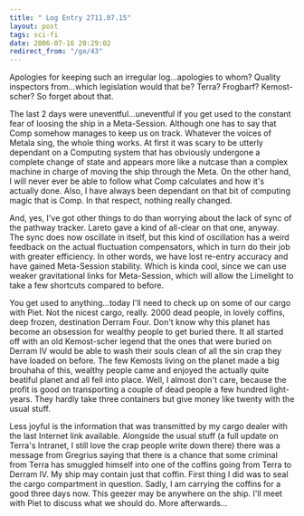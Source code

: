 ```yaml
---
title: " Log Entry 2711.07.15"
layout: post
tags: sci-fi
date: 2006-07-16 20:29:02
redirect_from: "/go/43"
---
```


Apologies for keeping such an irregular log...apologies to whom? Quality inspectors from...which legislation would that be? Terra? Frogbarf? Kemost-scher? So forget about that. 

The last 2 days were uneventful...uneventful if you get used to the constant fear of loosing the ship in a Meta-Session. Although one has to say that Comp somehow manages to keep us on track. Whatever the voices of Metala sing, the whole thing works. At first it was scary to be utterly dependant on a Computing system that has obviously undergone a complete change of state and appears more like a nutcase than a complex machine in charge of moving the ship through the Meta. On the other hand, I will never ever be able to follow what Comp calculates and how it&#39;s actually done. Also, I have always been dependant on that bit of computing magic that is Comp. In that respect, nothing really changed.

And, yes, I&#39;ve got other things to do than worrying about the lack of sync of the pathway tracker. Lareto gave a kind of all-clear on that one, anyway. The sync does now oscillate in itself, but this kind of oscillation has a weird feedback on the actual fluctuation compensators, which in turn do their job with greater efficiency. In other words, we have lost re-entry accuracy and have gained Meta-Session stability. Which is kinda cool, since we can use weaker gravitational links for Meta-Session, which will allow the Limelight to take a few shortcuts compared to before.

You get used to anything...today I&#39;ll need to check up on some of our cargo with Piet. Not the nicest cargo, really. 2000 dead people, in lovely coffins, deep frozen, destination Derram Four. Don&#39;t know why this planet has become an obsession for wealthy people to get buried there. It all started off with an old Kemost-scher legend that the ones that were buried on Derram IV would be able to wash their souls clean of all the sin crap they have loaded on before. The few Kemosts living on the planet made a big brouhaha of this, wealthy people came and enjoyed the actually quite beatiful planet and all fell into place. Well, I almost don&#39;t care, because the profit is good on transporting a couple of dead people a few hundred light-years. They hardly take three containers but give money like twenty with the usual stuff.

Less joyful is the information that was transmitted by my cargo dealer with the last Internet link available. Alongside the usual stuff (a full update on Terra&#39;s Intranet, I still love the crap people write down there) there was a message from Gregrius saying that there is a chance that some criminal from Terra has smuggled himself into one of the coffins going from Terra to Derram IV. My ship may contain just that coffin.  First thing I did was to seal the cargo compartment in question. Sadly, I am carrying the coffins for a good three days now. This geezer may be anywhere on the ship. I&#39;ll meet with Piet to discuss what we should do. More afterwards...